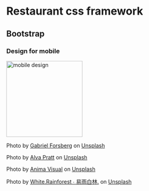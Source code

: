 # Restaurant css framework

## Bootstrap

### Design for mobile

<img src="pictures/mobilDesign.png" alt="mobile design" width="200"/>

Photo by <a href="https://unsplash.com/@gatlyn?utm_source=unsplash&utm_medium=referral&utm_content=creditCopyText">Gabriel Forsberg</a> on <a href="https://unsplash.com/s/photos/japanese-person?utm_source=unsplash&utm_medium=referral&utm_content=creditCopyText">Unsplash</a>

Photo by <a href="https://unsplash.com/@alvapratt?utm_source=unsplash&utm_medium=referral&utm_content=creditCopyText">Alva Pratt</a> on <a href="https://unsplash.com/s/photos/japanese-restaurant?utm_source=unsplash&utm_medium=referral&utm_content=creditCopyText">Unsplash</a>

Photo by <a href="https://unsplash.com/@animavisual?utm_source=unsplash&utm_medium=referral&utm_content=creditCopyText">Anima Visual</a> on <a href="https://unsplash.com/s/photos/volauvent?utm_source=unsplash&utm_medium=referral&utm_content=creditCopyText">Unsplash</a>

Photo by <a href="https://unsplash.com/@whiterainforest?utm_source=unsplash&utm_medium=referral&utm_content=creditCopyText">White.Rainforest ∙ 易雨白林.</a> on <a href="https://unsplash.com/s/photos/miso-soup?utm_source=unsplash&utm_medium=referral&utm_content=creditCopyText">Unsplash</a>
  
